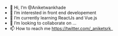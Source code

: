 - 👋 Hi, I’m @Aniketwankhade
- 👀 I’m interested in front end developement
- 🌱 I’m currently learning ReactJs and Vue.js
- 💞️ I’m looking to collaborate on ...
- 📫 How to reach me https://twitter.com/_aniketsrk_ 

<!---
Aniketwankhade/Aniketwankhade is a ✨ special ✨ repository because its `README.md` (this file) appears on your GitHub profile.
You can click the Preview link to take a look at your changes.
--->
